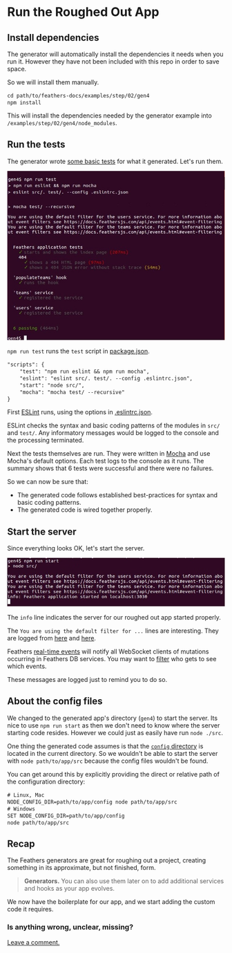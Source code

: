 # Run the Roughed Out App


## Install dependencies

The generator will automatically install the dependencies it needs when you run it.
However they have not been included with this repo in order to save space.

So we will install them manually.

```text
cd path/to/feathers-docs/examples/step/02/gen4
npm install
```

This will install the dependencies needed by the generator example into
`/examples/step/02/gen4/node_modules`.


## Run the tests

The generator wrote
[some basic tests](https://github.com/feathersjs/feathers-docs/blob/master/examples/step/02/gen4/test/)
for what it generated.
Let's run them.

![Generate hook](../assets/gen-rough-test.jpg)

`npm run test` runs the `test` script in
[package.json](https://github.com/feathersjs/feathers-docs/blob/master/examples/step/02/gen4/package.json#L23-L28).
```text
"scripts": {
    "test": "npm run eslint && npm run mocha",
    "eslint": "eslint src/. test/. --config .eslintrc.json",
    "start": "node src/",
    "mocha": "mocha test/ --recursive"
}
```

First [ESLint](http://eslint.org/docs/user-guide/getting-started)
runs, using the options in
[.eslintrc.json](https://github.com/feathersjs/feathers-docs/blob/master/examples/step/02/gen4/.eslintrc.json).

ESLint checks the syntax and basic coding patterns of the modules in `src/` and `test/`.
Any informatory messages would be logged to the console and the processing terminated.

Next the tests themselves are run.
They were written in [Mocha](https://mochajs.org/) and use Mocha's default options.
Each test logs to the console as it runs.
The summary shows that 6 tests were successful and there were no failures.

So we can now be sure that:
- The generated code follows established best-practices for syntax and basic coding patterns.
- The generated code is wired together properly.

## Start the server

Since everything looks OK, let's start the server.

![Generate hook](../assets/gen-rough-start.jpg)

The `info` line indicates the server for our roughed out app started properly.

The `You are using the default filter for ...` lines are interesting.
They are logged from
[here](https://github.com/feathersjs/feathers-docs/blob/master/examples/step/02/gen4/src/services/users/users.filters.js#L2)
and [here](https://github.com/feathersjs/feathers-docs/blob/master/examples/step/02/gen4/src/services/teams/teams.filters.js#L2).

Feathers [real-time events](../../../api/events#service-events)
will notify all WebSocket clients of mutations occurring in Feathers DB services.
You may want to [filter](../../../api/events#event-filtering)
who gets to see which events.

These messages are logged just to remind you to do so.

## About the config files

We changed to the generated app's directory (`gen4`) to start the server.
Its nice to use `npm run start` as then we don't need to know where the server starting code resides.
However we could just as easily have run `node ./src`.

One thing the generated code assumes is that the
[`config` directory](https://github.com/feathersjs/feathers-docs/tree/master/examples/step/02/gen4/config)
is located in the current directory.
So we wouldn't be able to start the server with `node path/to/app/src`
because the config files wouldn't be found.

You can get around this by explicitly providing the direct or relative path of the configuration directory:
```text
# Linux, Mac
NODE_CONFIG_DIR=path/to/app/config node path/to/app/src
# Windows
SET NODE_CONFIG_DIR=path/to/app/config
node path/to/app/src
```

## Recap

The Feathers generators are great for roughing out a project,
creating something in its approximate, but not finished, form.

> **Generators.**
You can also use them later on to add additional services and hooks as your app evolves.

We now have the boilerplate for our app, and we start adding the custom code it requires.

### Is anything wrong, unclear, missing?
[Leave a comment.](https://github.com/feathersjs/feathers-guide/issues/new?title=Comment:Step-Generators-Run&body=Comment:Step-Generators-Run)
